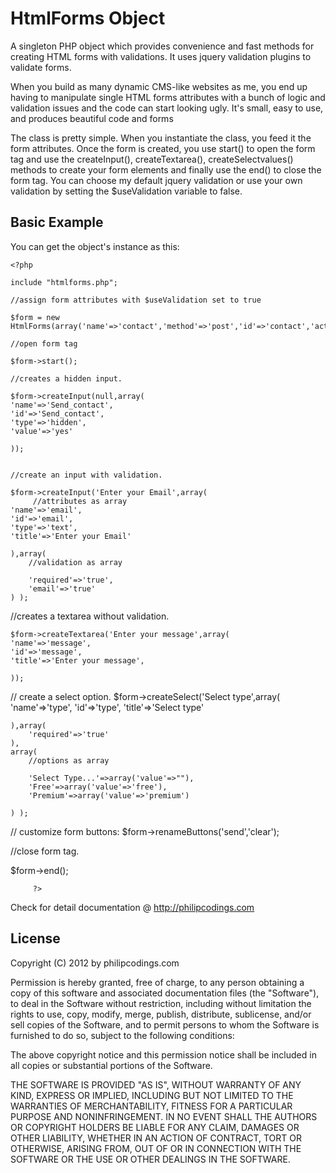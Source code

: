 
HtmlForms Object
================
 
  A singleton PHP object which provides convenience and fast methods for creating HTML forms with validations. 
  It uses jquery validation plugins to validate forms.
 
  When you build as many dynamic CMS-like websites as me, you end up having to manipulate single HTML forms attributes with a bunch of logic and  validation issues and the code can start looking ugly.
It's small, easy to use, and produces beautiful code and forms

The class is pretty simple. When you instantiate the class, you feed it the form attributes. Once the form is created, you use start() to open the form tag and use the createInput(), createTextarea(), createSelectvalues() methods to create your form elements and finally use the end() to close the form tag.
You can choose my default jquery validation or use your own validation by setting the $useValidation variable to false.



Basic Example
-------------

You can get the object's instance as this:   
 

    <?php
	
    include "htmlforms.php";

    //assign form attributes with $useValidation set to true

    $form = new HtmlForms(array('name'=>'contact','method'=>'post','id'=>'contact','action'=>'contact.php'),true);

    //open form tag

    $form->start();

    //creates a hidden input.

    $form->createInput(null,array(
    'name'=>'Send_contact',
    'id'=>'Send_contact',
    'type'=>'hidden',
    'value'=>'yes'
    
    ));


    //create an input with validation.

    $form->createInput('Enter your Email',array(
         //attributes as array
    'name'=>'email',
    'id'=>'email',
    'type'=>'text',
    'title'=>'Enter your Email'
    
    ),array(
        //validation as array

        'required'=>'true',
        'email'=>'true'
    ) );
   
   //creates a textarea without validation.

    $form->createTextarea('Enter your message',array(
    'name'=>'message',
    'id'=>'message',
    'title'=>'Enter your message',
    
    ));
    
  // create a select option.
  $form->createSelect('Select type',array(
    'name'=>'type',
    'id'=>'type',
    'title'=>'Select type'
    
    ),array(
        'required'=>'true'
    ),
    array( 
        //options as array

        'Select Type...'=>array('value'=>""),
        'Free'=>array('value'=>'free'),
        'Premium'=>array('value'=>'premium')
        
    ) );
 
 // customize form buttons:
  $form->renameButtons('send','clear');

 //close form tag.

 $form->end();
		 
         ?>
	 


Check for detail documentation  @ http://philipcodings.com

License
-------

Copyright (C) 2012 by philipcodings.com

Permission is hereby granted, free of charge, to any person obtaining a copy
of this software and associated documentation files (the "Software"), to deal
in the Software without restriction, including without limitation the rights
to use, copy, modify, merge, publish, distribute, sublicense, and/or sell
copies of the Software, and to permit persons to whom the Software is
furnished to do so, subject to the following conditions:

The above copyright notice and this permission notice shall be included in
all copies or substantial portions of the Software.

THE SOFTWARE IS PROVIDED "AS IS", WITHOUT WARRANTY OF ANY KIND, EXPRESS OR
IMPLIED, INCLUDING BUT NOT LIMITED TO THE WARRANTIES OF MERCHANTABILITY,
FITNESS FOR A PARTICULAR PURPOSE AND NONINFRINGEMENT. IN NO EVENT SHALL THE
AUTHORS OR COPYRIGHT HOLDERS BE LIABLE FOR ANY CLAIM, DAMAGES OR OTHER
LIABILITY, WHETHER IN AN ACTION OF CONTRACT, TORT OR OTHERWISE, ARISING FROM,
OUT OF OR IN CONNECTION WITH THE SOFTWARE OR THE USE OR OTHER DEALINGS IN
THE SOFTWARE.
